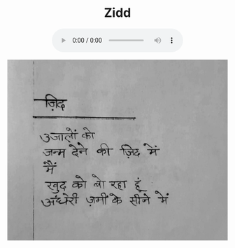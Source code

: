 <center>
<h1> Zidd </h1>
<figure>
    <audio
       controls
       src="./dadi_jidd.mp3">
          Your browser does not support the
          <code>audio</code> element.
    </audio>
</figure>

![](./3_jidd.jpg)
</center>
